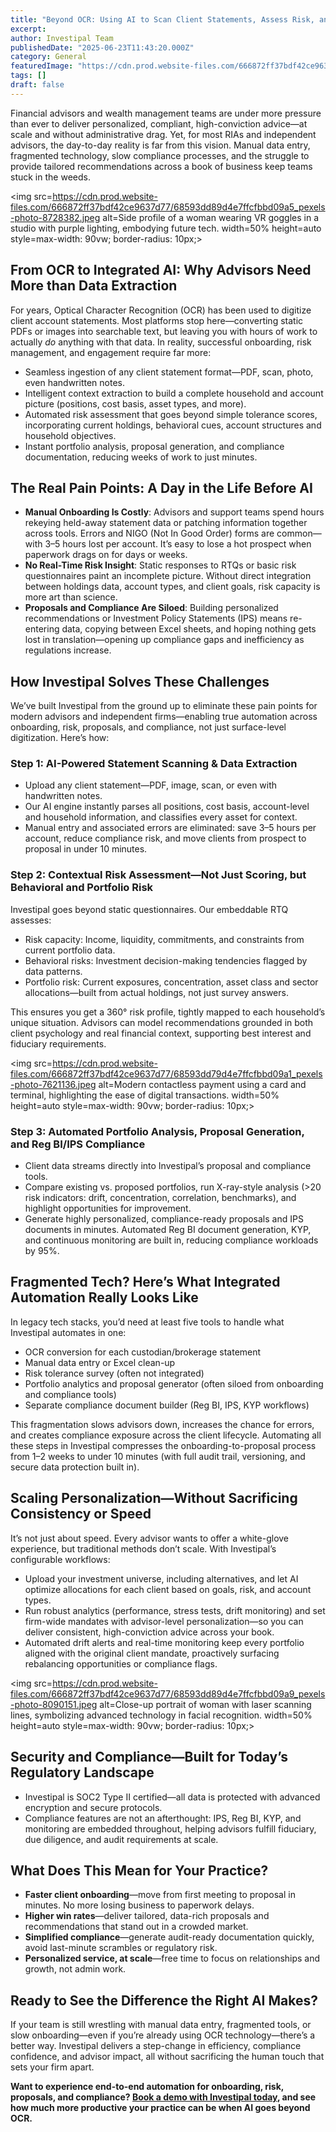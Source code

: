 ```yaml
---
title: "Beyond OCR: Using AI to Scan Client Statements, Assess Risk, and Automate Portfolio Optimization"
excerpt: 
author: Investipal Team
publishedDate: "2025-06-23T11:43:20.000Z"
category: General
featuredImage: "https://cdn.prod.website-files.com/666872ff37bdf42ce9637d77/68593dd79d4e7ffcfbbd099d_pexels-photo-3861969.jpeg"
tags: []
draft: false
---
```

<p>Financial advisors and wealth management teams are under more pressure than ever to deliver personalized, compliant, high-conviction advice—at scale and without administrative drag. Yet, for most RIAs and independent advisors, the day-to-day reality is far from this vision. Manual data entry, fragmented technology, slow compliance processes, and the struggle to provide tailored recommendations across a book of business keep teams stuck in the weeds.</p>

<img src=https://cdn.prod.website-files.com/666872ff37bdf42ce9637d77/68593dd89d4e7ffcfbbd09a5_pexels-photo-8728382.jpeg alt=Side profile of a woman wearing VR goggles in a studio with purple lighting, embodying future tech. width=50% height=auto style=max-width: 90vw; border-radius: 10px;>

<h2>From OCR to Integrated AI: Why Advisors Need More than Data Extraction</h2>
<p>For years, Optical Character Recognition (OCR) has been used to digitize client account statements. Most platforms stop here—converting static PDFs or images into searchable text, but leaving you with hours of work to actually <em>do</em> anything with that data. In reality, successful onboarding, risk management, and engagement require far more:</p>
<ul><li>Seamless ingestion of any client statement format—PDF, scan, photo, even handwritten notes.</li><li>Intelligent context extraction to build a complete household and account picture (positions, cost basis, asset types, and more).</li><li>Automated risk assessment that goes beyond simple tolerance scores, incorporating current holdings, behavioral cues, account structures and household objectives.</li><li>Instant portfolio analysis, proposal generation, and compliance documentation, reducing weeks of work to just minutes.</li></ul>

<h2>The Real Pain Points: A Day in the Life Before AI</h2>
<ul><li><strong>Manual Onboarding Is Costly</strong>: Advisors and support teams spend hours rekeying held-away statement data or patching information together across tools. Errors and NIGO (Not In Good Order) forms are common—with 3–5 hours lost per account. It’s easy to lose a hot prospect when paperwork drags on for days or weeks.</li><li><strong>No Real-Time Risk Insight</strong>: Static responses to RTQs or basic risk questionnaires paint an incomplete picture. Without direct integration between holdings data, account types, and client goals, risk capacity is more art than science.</li><li><strong>Proposals and Compliance Are Siloed</strong>: Building personalized recommendations or Investment Policy Statements (IPS) means re-entering data, copying between Excel sheets, and hoping nothing gets lost in translation—opening up compliance gaps and inefficiency as regulations increase.</li></ul>

<h2>How Investipal Solves These Challenges</h2>
<p>We’ve built Investipal from the ground up to eliminate these pain points for modern advisors and independent firms—enabling true automation across onboarding, risk, proposals, and compliance, not just surface-level digitization. Here’s how:</p>

<h3>Step 1: AI-Powered Statement Scanning &amp; Data Extraction</h3>
<ul><li>Upload any client statement—PDF, image, scan, or even with handwritten notes.</li><li>Our AI engine instantly parses all positions, cost basis, account-level and household information, and classifies every asset for context.</li><li>Manual entry and associated errors are eliminated: save 3–5 hours per account, reduce compliance risk, and move clients from prospect to proposal in under 10 minutes.</li></ul>

<h3>Step 2: Contextual Risk Assessment—Not Just Scoring, but Behavioral and Portfolio Risk</h3>
<p>Investipal goes beyond static questionnaires. Our embeddable RTQ assesses:</p>
<ul><li>Risk capacity: Income, liquidity, commitments, and constraints from current portfolio data.</li><li>Behavioral risks: Investment decision-making tendencies flagged by data patterns.</li><li>Portfolio risk: Current exposures, concentration, asset class and sector allocations—built from actual holdings, not just survey answers.</li></ul>
<p>This ensures you get a 360° risk profile, tightly mapped to each household’s unique situation. Advisors can model recommendations grounded in both client psychology and real financial context, supporting best interest and fiduciary requirements.</p>

<img src=https://cdn.prod.website-files.com/666872ff37bdf42ce9637d77/68593dd79d4e7ffcfbbd09a1_pexels-photo-7621136.jpeg alt=Modern contactless payment using a card and terminal, highlighting the ease of digital transactions. width=50% height=auto style=max-width: 90vw; border-radius: 10px;>

<h3>Step 3: Automated Portfolio Analysis, Proposal Generation, and Reg BI/IPS Compliance</h3>
<ul><li>Client data streams directly into Investipal’s proposal and compliance tools.</li><li>Compare existing vs. proposed portfolios, run X-ray-style analysis (>20 risk indicators: drift, concentration, correlation, benchmarks), and highlight opportunities for improvement.</li><li>Generate highly personalized, compliance-ready proposals and IPS documents in minutes. Automated Reg BI document generation, KYP, and continuous monitoring are built in, reducing compliance workloads by 95%.</li></ul>

<h2>Fragmented Tech? Here’s What Integrated Automation Really Looks Like</h2>
<p>In legacy tech stacks, you’d need at least five tools to handle what Investipal automates in one:</p>
<ul><li>OCR conversion for each custodian/brokerage statement</li><li>Manual data entry or Excel clean-up</li><li>Risk tolerance survey (often not integrated)</li><li>Portfolio analytics and proposal generator (often siloed from onboarding and compliance tools)</li><li>Separate compliance document builder (Reg BI, IPS, KYP workflows)</li></ul>
<p>This fragmentation slows advisors down, increases the chance for errors, and creates compliance exposure across the client lifecycle. Automating all these steps in Investipal compresses the onboarding-to-proposal process from 1–2 weeks to under 10 minutes (with full audit trail, versioning, and secure data protection built in).</p>

<h2>Scaling Personalization—Without Sacrificing Consistency or Speed</h2>
<p>It’s not just about speed. Every advisor wants to offer a white-glove experience, but traditional methods don’t scale. With Investipal’s configurable workflows:</p>
<ul><li>Upload your investment universe, including alternatives, and let AI optimize allocations for each client based on goals, risk, and account types.</li><li>Run robust analytics (performance, stress tests, drift monitoring) and set firm-wide mandates with advisor-level personalization—so you can deliver consistent, high-conviction advice across your book.</li><li>Automated drift alerts and real-time monitoring keep every portfolio aligned with the original client mandate, proactively surfacing rebalancing opportunities or compliance flags.</li></ul>

<img src=https://cdn.prod.website-files.com/666872ff37bdf42ce9637d77/68593dd89d4e7ffcfbbd09a9_pexels-photo-8090151.jpeg alt=Close-up portrait of woman with laser scanning lines, symbolizing advanced technology in facial recognition. width=50% height=auto style=max-width: 90vw; border-radius: 10px;>

<h2>Security and Compliance—Built for Today’s Regulatory Landscape</h2>
<ul><li>Investipal is SOC2 Type II certified—all data is protected with advanced encryption and secure protocols.</li><li>Compliance features are not an afterthought: IPS, Reg BI, KYP, and monitoring are embedded throughout, helping advisors fulfill fiduciary, due diligence, and audit requirements at scale.</li></ul>

<h2>What Does This Mean for Your Practice?</h2>
<ul><li><strong>Faster client onboarding</strong>—move from first meeting to proposal in minutes. No more losing business to paperwork delays.</li><li><strong>Higher win rates</strong>—deliver tailored, data-rich proposals and recommendations that stand out in a crowded market.</li><li><strong>Simplified compliance</strong>—generate audit-ready documentation quickly, avoid last-minute scrambles or regulatory risk.</li><li><strong>Personalized service, at scale</strong>—free time to focus on relationships and growth, not admin work.</li></ul>

<h2>Ready to See the Difference the Right AI Makes?</h2>
<p>If your team is still wrestling with manual data entry, fragmented tools, or slow onboarding—even if you’re already using OCR technology—there’s a better way. Investipal delivers a step-change in efficiency, compliance confidence, and advisor impact, all without sacrificing the human touch that sets your firm apart. </p>
<p><strong>Want to experience end-to-end automation for onboarding, risk, proposals, and compliance? <a href="/book-a-demo">Book a demo with Investipal today</a>, and see how much more productive your practice can be when AI goes beyond OCR.</strong></p>
